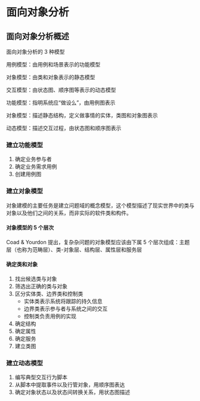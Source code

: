 #  面向对象分析

## 面向对象分析概述

面向对象分析的 3 种模型

用例模型：由用例和场景表示的功能模型

对象模型：由类和对象表示的静态模型

交互模型：由状态图、顺序图等表示的动态模型



功能模型：指明系统应“做设么”，由用例图表示

对象模型：描述静态结构，定义做事情的实体，类图和对象图表示

动态模型：描述交互过程，由状态图和顺序图表示

### 建立功能模型

1. 确定业务参与者
2. 确定业务需求用例
3. 创建用例图

### 建立对象模型

对象建模的主要任务是建立问题域的概念模型，这个模型描述了现实世界中的类与对象以及他们之间的关系，而非实际的软件类和构件。

#### 对象模型的 5 个层次

Coad & Yourdon 提出，复杂杂问题的对象模型应该由下属 5 个层次组成：主题层（也称为范畴层）、类-对象层、结构层、属性层和服务层

#### 确定类和对象

1. 找出候选类与对象
2. 筛选出正确的类与对象
3. 区分实体类、边界类和控制类
   + 实体类表示系统将跟踪的持久信息
   + 边界类表示参与者与系统之间的交互
   + 控制类负责用例的实现
4. 确定结构
5. 确定属性
6. 确定服务
7. 建立类图

### 建立动态模型

1. 编写典型交互行为脚本
2. 从脚本中提取事件以及行管对象，用顺序图表达
3. 确定对象状态以及状态间转换关系，用状态图描述

